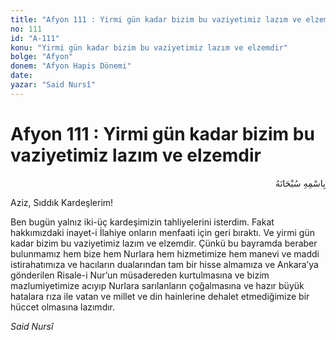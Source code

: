 ```yaml
---
title: "Afyon 111 : Yirmi gün kadar bizim bu vaziyetimiz lazım ve elzemdir"
no: 111
id: "A-111"
konu: "Yirmi gün kadar bizim bu vaziyetimiz lazım ve elzemdir"
bolge: "Afyon"
donem: "Afyon Hapis Dönemi"
date: 
yazar: "Said Nursî"
---
```


# Afyon 111 : Yirmi gün kadar bizim bu vaziyetimiz lazım ve elzemdir

<p class="arabic" dir="rtl" title="Meal: “Her türlü noksan sıfatlardan yüce olan Allah’ın adıyla.”">بِاسْمِهِ سُبْحَانَهُ</p>

Aziz, Sıddık Kardeşlerim!

Ben bugün yalnız iki-üç kardeşimizin tahliyelerini isterdim. Fakat hakkımızdaki inayet-i İlahiye onların menfaati için geri bıraktı. Ve yirmi gün kadar bizim bu vaziyetimiz lazım ve elzemdir. Çünkü bu bayramda beraber bulunmamız hem bize hem Nurlara hem hizmetimize hem manevi ve maddi istirahatımıza ve hacıların dualarından tam bir hisse almamıza ve Ankara’ya gönderilen Risale-i Nur’un müsadereden kurtulmasına ve bizim mazlumiyetimize acıyıp Nurlara sarılanların çoğalmasına ve hazır büyük hatalara rıza ile vatan ve millet ve din hainlerine dehalet etmediğimize bir hüccet olmasına lazımdır.

*Said Nursî*
